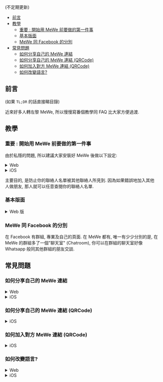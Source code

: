 (不定期更新)

<!-- @import "[TOC]" {cmd="toc" depthFrom=1 depthTo=6 orderedList=false} -->

<!-- code_chunk_output -->

- [前言](#前言)
- [教學](#教學)
  - [重要 : 開始用 MeWe 前要做的第一件事](#重要-開始用-mewe-前要做的第一件事)
  - [基本版面](#基本版面)
  - [MeWe 同 Facebook 的分別](#mewe-同-facebook-的分別)
- [常見問題](#常見問題)
  - [如何分享自己的 MeWe 連結](#如何分享自己的-mewe-連結)
  - [如何分享自己的 MeWe 連結 (QRCode)](#如何分享自己的-mewe-連結-qrcode)
  - [如何加入對方 MeWe 連結 (QRCode)](#如何加入對方-mewe-連結-qrcode)
  - [如何改變語言?](#如何改變語言)

<!-- /code_chunk_output -->


## 前言

(如果 `TL;DR` 的話直接睇目錄)

近來好多人轉左黎 MeWe, 所以慢慢寫番個教學同 FAQ 比大家方便過渡. 

## 教學
### 重要 : 開始用 MeWe 前要做的第一件事

由於私隱的問題, 所以建議大家安裝好 MeWe 後做以下設定:

<details>
<summary>Web </summary>

![](https://i.imgur.com/NDbWD1Y.png)

</details>

<details>
<summary>iOS</summary>

![](https://i.imgur.com/kUPULnh.png)
</details>


主要目的, 是防止你的聯絡人名單被其他聯絡人所見到. 因為如果錯誤地加入其他人做朋友, 那人就可以任意查閱你的聯絡人名單.

### 基本版面 

<details>
<summary>Web 版</summary>

![image](https://i.imgur.com/UJ1hP0O.png)

`(1) 我的世界` - 等於 Facebook 的首頁

`(2) 聊天` - MeWe 的獨有功能, 可以進入不同群組的郡天室交談

`(3) 社群` - 進入社群版面

`(4) 專頁` - 進入專頁版面

`(5) 活動` - 會顯示一個日曆, 你在不同群組的活動可以在日曆看到

`(6) 通知` - 同 Facebook 的通知一樣

</details>

### MeWe 同 Facebook 的分別
在 Facebook 有群組, 專業及自己的頁面. 在 MeWe 都有, 唯一有少少分別的是, 在 MeWe 的群組多了一個"聊天室" (Chatroom), 你可以在群組的聊天室好像 Whatsapp 般同其他群組的朋友交談.

## 常見問題

### 如何分享自己的 MeWe 連結
<details>
<summary> Web </summary>

![](https://i.imgur.com/WLCHSju.png)

</details>

<details>
<summary> iOS </summary>

![](https://i.imgur.com/GLOAs07.png)

</details>

### 如何分享自己的 MeWe 連結 (QRCode)
<details>
<summary> iOS </summary>

![](https://i.imgur.com/2DAaPaC.png)

</details>

### 如何加入對方 MeWe 連結 (QRCode)
<details>
<summary> iOS </summary>

![](https://i.imgur.com/FY9O7uP.png)

> 如果對方給你的 QRCode 是一個圖像檔, 在按 Scan Code 後可再按 `Choose from Photos` 然後在你的相機相簿選擇該 QRCode

</details>

### 如何改變語言?
<details>
<Summary> Web </Summary>

![image](https://i.imgur.com/LzzkiC0.png)


> 暫時只有 Web 版有繁體中文

</details>

<details>
<Summary> iOS </Summary>
在 iOS 的 Setting 入面, 找 MeWe, 裡面可以選擇語言

![image](https://i.imgur.com/J6YPeXu.png)

> 留意 : 不是在 MeWe Apps 入面的設定, 而是在 iOS 的設定


</details>

